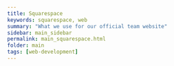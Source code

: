 ```yaml
---
title: Squarespace
keywords: squarespace, web
summary: "What we use for our official team website"
sidebar: main_sidebar
permalink: main_squarespace.html
folder: main
tags: [web-development]
---
```

